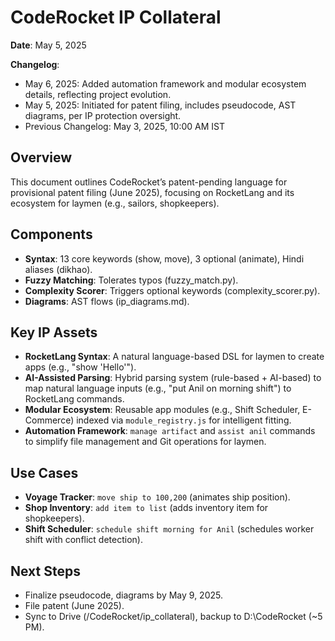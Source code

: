 # CodeRocket IP Collateral

**Date**: May 5, 2025

**Changelog**:
- May 6, 2025: Added automation framework and modular ecosystem details, reflecting project evolution.
- May 5, 2025: Initiated for patent filing, includes pseudocode, AST diagrams, per IP protection oversight.
- Previous Changelog: May 3, 2025, 10:00 AM IST

## Overview
This document outlines CodeRocket’s patent-pending language for provisional patent filing (June 2025), focusing on RocketLang and its ecosystem for laymen (e.g., sailors, shopkeepers).

## Components
- **Syntax**: 13 core keywords (show, move), 3 optional (animate), Hindi aliases (dikhao).  
- **Fuzzy Matching**: Tolerates typos (fuzzy_match.py).  
- **Complexity Scorer**: Triggers optional keywords (complexity_scorer.py).  
- **Diagrams**: AST flows (ip_diagrams.md).  

## Key IP Assets
- **RocketLang Syntax**: A natural language-based DSL for laymen to create apps (e.g., "show 'Hello'").  
- **AI-Assisted Parsing**: Hybrid parsing system (rule-based + AI-based) to map natural language inputs (e.g., "put Anil on morning shift") to RocketLang commands.  
- **Modular Ecosystem**: Reusable app modules (e.g., Shift Scheduler, E-Commerce) indexed via `module_registry.js` for intelligent fitting.  
- **Automation Framework**: `manage artifact` and `assist anil` commands to simplify file management and Git operations for laymen.  

## Use Cases
- **Voyage Tracker**: `move ship to 100,200` (animates ship position).  
- **Shop Inventory**: `add item to list` (adds inventory item for shopkeepers).  
- **Shift Scheduler**: `schedule shift morning for Anil` (schedules worker shift with conflict detection).  

## Next Steps
- Finalize pseudocode, diagrams by May 9, 2025.  
- File patent (June 2025).  
- Sync to Drive (/CodeRocket/ip_collateral), backup to D:\CodeRocket (~5 PM).  